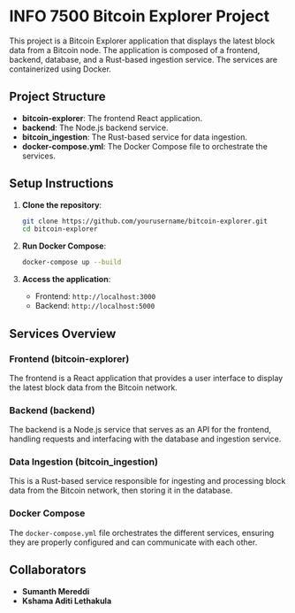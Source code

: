 # INFO 7500 Bitcoin Explorer Project

This project is a Bitcoin Explorer application that displays the latest block data from a Bitcoin node. The application is composed of a frontend, backend, database, and a Rust-based ingestion service. The services are containerized using Docker.

## Project Structure

- **bitcoin-explorer**: The frontend React application.
- **backend**: The Node.js backend service.
- **bitcoin_ingestion**: The Rust-based service for data ingestion.
- **docker-compose.yml**: The Docker Compose file to orchestrate the services.

## Setup Instructions

1. **Clone the repository**:
    ```bash
    git clone https://github.com/yourusername/bitcoin-explorer.git
    cd bitcoin-explorer
    ```

2. **Run Docker Compose**:
    ```bash
    docker-compose up --build
    ```

3. **Access the application**:
    - Frontend: `http://localhost:3000`
    - Backend: `http://localhost:5000`

## Services Overview

### Frontend (bitcoin-explorer)

The frontend is a React application that provides a user interface to display the latest block data from the Bitcoin network.

### Backend (backend)

The backend is a Node.js service that serves as an API for the frontend, handling requests and interfacing with the database and ingestion service.

### Data Ingestion (bitcoin_ingestion)

This is a Rust-based service responsible for ingesting and processing block data from the Bitcoin network, then storing it in the database.

### Docker Compose

The `docker-compose.yml` file orchestrates the different services, ensuring they are properly configured and can communicate with each other.

## Collaborators

- **Sumanth Mereddi**
- **Kshama Aditi Lethakula**





















